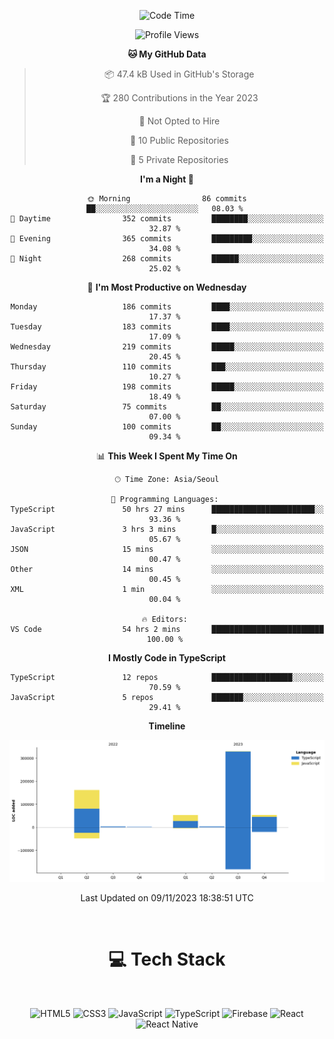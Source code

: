 <div align="center">

  <!--START_SECTION:waka-->
![Code Time](http://img.shields.io/badge/Code%20Time-81%20hrs%206%20mins-blue)

![Profile Views](http://img.shields.io/badge/Profile%20Views-10-blue)

**🐱 My GitHub Data** 

> 📦 47.4 kB Used in GitHub's Storage 
 > 
> 🏆 280 Contributions in the Year 2023
 > 
> 🚫 Not Opted to Hire
 > 
> 📜 10 Public Repositories 
 > 
> 🔑 5 Private Repositories 
 > 
**I'm a Night 🦉** 

```text
🌞 Morning                86 commits          ██░░░░░░░░░░░░░░░░░░░░░░░   08.03 % 
🌆 Daytime                352 commits         ████████░░░░░░░░░░░░░░░░░   32.87 % 
🌃 Evening                365 commits         █████████░░░░░░░░░░░░░░░░   34.08 % 
🌙 Night                  268 commits         ██████░░░░░░░░░░░░░░░░░░░   25.02 % 
```
📅 **I'm Most Productive on Wednesday** 

```text
Monday                   186 commits         ████░░░░░░░░░░░░░░░░░░░░░   17.37 % 
Tuesday                  183 commits         ████░░░░░░░░░░░░░░░░░░░░░   17.09 % 
Wednesday                219 commits         █████░░░░░░░░░░░░░░░░░░░░   20.45 % 
Thursday                 110 commits         ███░░░░░░░░░░░░░░░░░░░░░░   10.27 % 
Friday                   198 commits         █████░░░░░░░░░░░░░░░░░░░░   18.49 % 
Saturday                 75 commits          ██░░░░░░░░░░░░░░░░░░░░░░░   07.00 % 
Sunday                   100 commits         ██░░░░░░░░░░░░░░░░░░░░░░░   09.34 % 
```


📊 **This Week I Spent My Time On** 

```text
🕑︎ Time Zone: Asia/Seoul

💬 Programming Languages: 
TypeScript               50 hrs 27 mins      ███████████████████████░░   93.36 % 
JavaScript               3 hrs 3 mins        █░░░░░░░░░░░░░░░░░░░░░░░░   05.67 % 
JSON                     15 mins             ░░░░░░░░░░░░░░░░░░░░░░░░░   00.47 % 
Other                    14 mins             ░░░░░░░░░░░░░░░░░░░░░░░░░   00.45 % 
XML                      1 min               ░░░░░░░░░░░░░░░░░░░░░░░░░   00.04 % 

🔥 Editors: 
VS Code                  54 hrs 2 mins       █████████████████████████   100.00 % 
```

**I Mostly Code in TypeScript** 

```text
TypeScript               12 repos            ██████████████████░░░░░░░   70.59 % 
JavaScript               5 repos             ███████░░░░░░░░░░░░░░░░░░   29.41 % 
```



**Timeline**

![Lines of Code chart](https://raw.githubusercontent.com/SONGDAM/SONGDAM/master/assets/bar_graph.png)


 Last Updated on 09/11/2023 18:38:51 UTC
<!--END_SECTION:waka-->

  
 <br>
  
# 💻 Tech Stack
  
</div>

</br>

<div align="center">

   ![HTML5](https://img.shields.io/badge/html5-%23E34F26.svg?style=for-the-badge&logo=html5&logoColor=white) ![CSS3](https://img.shields.io/badge/css3-%231572B6.svg?style=for-the-badge&logo=css3&logoColor=white) ![JavaScript](https://img.shields.io/badge/javascript-%23323330.svg?style=for-the-badge&logo=javascript&logoColor=%23F7DF1E) 
 ![TypeScript](https://img.shields.io/badge/typescript-%23007ACC.svg?style=for-the-badge&logo=typescript&logoColor=white)
  ![Firebase](https://img.shields.io/badge/firebase-%23039BE5.svg?style=for-the-badge&logo=firebase) 
 ![React](https://img.shields.io/badge/react-%2320232a.svg?style=for-the-badge&logo=react&logoColor=%2361DAFB) ![React Native](https://img.shields.io/badge/react_native-%2320232a.svg?style=for-the-badge&logo=react&logoColor=%2361DAFB) 

 
</div>
